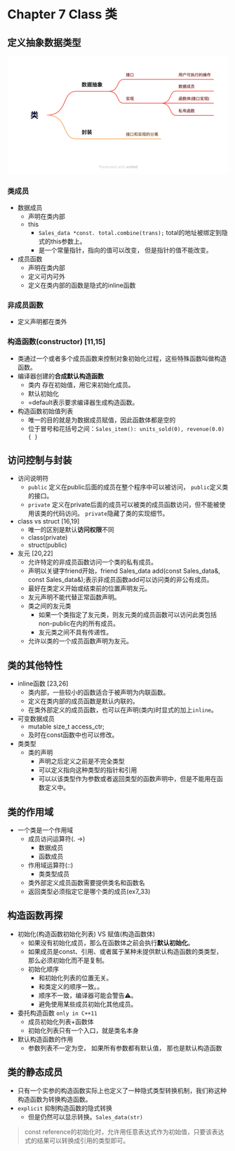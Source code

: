 # Chapter 7 Class 类

## 定义抽象数据类型
![](image/ch7_1.png)

### 类成员
- 数据成员
  - 声明在类内部
  - this
    - `Sales_data *const. total.combine(trans);` total的地址被绑定到隐式的this参数上。
    - 是一个常量指针，指向的值可以改变， 但是指针的值不能改变。
- 成员函数
  - 声明在类内部
  - 定义可内可外
  - 定义在类内部的函数是隐式的inline函数

### 非成员函数
- 定义声明都在类外


### 构造函数(constructor) [11,15]
- 类通过一个或者多个成员函数来控制对象初始化过程，这些特殊函数叫做构造函数。
- 编译器创建的**合成默认构造函数**
  - 类内 存在初始值，用它来初始化成员。
  - 默认初始化
  - =default表示要求编译器生成构造函数。
- 构造函数初始值列表
  - 唯一的目的就是为数据成员赋值，因此函数体都是空的
  - 位于冒号和花括号之间：`Sales_item(): units_sold(0), revenue(0.0) { }`
## 访问控制与封装
- 访问说明符
  - `public` 定义在public后面的成员在整个程序中可以被访问， `public`定义类的接口。
  - `private` 定义在private后面的成员可以被类的成员函数访问，但不能被使用该类的代码访问。 `private`隐藏了类的实现细节。
- class vs struct [16,19]
  - 唯一的区别是默认**访问权限**不同
  - class(private)
  - struct(public)
- 友元 [20,22]
  - 允许特定的非成员函数访问一个类的私有成员。
  - 声明以关键字friend开始，friend Sales_data add(const Sales_data&, const Sales_data&);表示非成员函数add可以访问类的非公有成员。
  - 最好在类定义开始或结束前的位置声明友元。
  - 友元声明不能代替正常函数声明。
  - 类之间的友元类
    - 如果一个类指定了友元类，则友元类的成员函数可以访问此类包括non-public在内的所有成员。
    - 友元类之间不具有传递性。
  - 允许以类的一个成员函数声明为友元。

## 类的其他特性
- inline函数 [23,26]
  - 类内部，一些较小的函数适合于被声明为内联函数。
  - 定义在类内部的成员函数是默认内联的。
  - 在类外部定义的成员函数，也可以在声明(类内)时显式的加上`inline`。
- 可变数据成员
  - mutable size_t access_ctr;
  - 及时在const函数中也可以修改。
- 类类型
  - 类的声明
    - 声明之后定义之前是不完全类型
    - 可以定义指向这种类型的指针和引用
    - 可以以该类型作为参数或者返回类型的函数声明中，但是不能用在函数定义中。

## 类的作用域
- 一个类是一个作用域
  - 成员访问运算符(. ->)
    - 数据成员
    - 函数成员
  - 作用域运算符(::)
    - 类类型成员
  - 类外部定义成员函数需要提供类名和函数名
  - 返回类型必须指定它是哪个类的成员(ex7_33)


## 构造函数再探
- 初始化(构造函数初始化列表) VS 赋值(构造函数体)
  - 如果没有初始化成员，那么在函数体之前会执行**默认初始化**。
  - 如果成员是const、引用、或者属于某种未提供默认构造函数的类类型，那么必须初始化而不是复制。
  - 初始化顺序
    - 和初始化列表的位置无关。
    - 和类定义的顺序一致。。
    - 顺序不一致，编译器可能会警告⚠️。
    - 避免使用某些成员初始化其他成员。
- 委托构造函数 `only in C++11`
  - 成员初始化列表+函数体
  - 初始化列表只有一个入口，就是类名本身
- 默认构造函数的作用
  - 参数列表不一定为空， 如果所有参数都有默认值， 那也是默认构造函数


## 类的静态成员
- 只有一个实参的构造函数实际上也定义了一种隐式类型转换机制，我们称这种构造函数为转换构造函数。
- `explicit` 抑制构造函数的隐式转换
  - 但是仍然可以显示转换。`Sales_data(str)`

> const reference的初始化时，允许用任意表达式作为初始值，只要该表达式的结果可以转换成引用的类型即可。